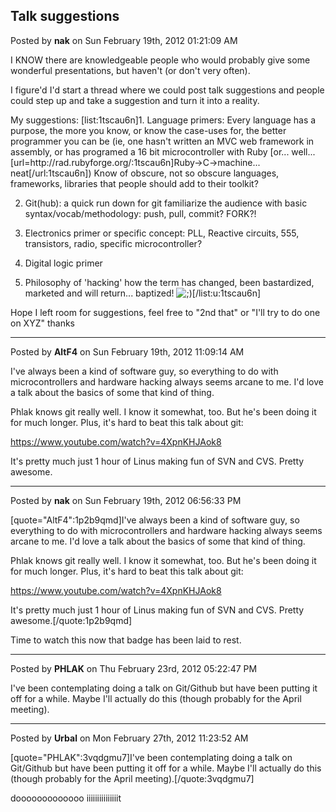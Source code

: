 ## Talk suggestions
Posted by **nak** on Sun February 19th, 2012 01:21:09 AM

I KNOW there are knowledgeable people who would probably give some wonderful presentations, but haven't (or don't very often).

I figure'd I'd start a thread where we could post talk suggestions and people could step up and take a suggestion and turn it into a reality.

My suggestions:
[list:1tscau6n]1. Language primers: Every language has a purpose, the more you know, or know the case-uses for, the better programmer you can be (ie, one hasn't written an MVC web framework in assembly, or has programed a 16 bit microcontroller with Ruby [or... well... [url=http&#58;//rad&#46;rubyforge&#46;org/:1tscau6n]Ruby-&gt;C-&gt;machine... neat[/url:1tscau6n]) Know of obscure, not so obscure languages, frameworks, libraries that people should add to their toolkit?

2. Git(hub): a quick run down for git familiarize the audience with basic syntax/vocab/methodology: push, pull, commit? FORK?!

3. Electronics primer or specific concept: PLL, Reactive circuits, 555, transistors, radio, specific microcontroller?
4. Digital logic primer

5. Philosophy of 'hacking' how the term has changed, been bastardized, marketed and will return... baptized! <!-- s;) --><img src="{SMILIES_PATH}/icon_e_wink.gif" alt=";)" title="Wink" /><!-- s;) -->[/list:u:1tscau6n]

Hope I left room for suggestions, feel free to &quot;2nd that&quot; or &quot;I'll try to do one on XYZ&quot; thanks

--------------------------------------------------------------------------------

Posted by **AltF4** on Sun February 19th, 2012 11:09:14 AM

I've always been a kind of software guy, so everything to do with microcontrollers and hardware hacking always seems arcane to me. I'd love a talk about the basics of some that kind of thing.

Phlak knows git really well. I know it somewhat, too. But he's been doing it for much longer. Plus, it's hard to beat this talk about git:
<!-- m --><a class="postlink" href="https://www.youtube.com/watch?v=4XpnKHJAok8">https://www.youtube.com/watch?v=4XpnKHJAok8</a><!-- m -->

It's pretty much just 1 hour of Linus making fun of SVN and CVS. Pretty awesome.

--------------------------------------------------------------------------------

Posted by **nak** on Sun February 19th, 2012 06:56:33 PM

[quote=&quot;AltF4&quot;:1p2b9qmd]I've always been a kind of software guy, so everything to do with microcontrollers and hardware hacking always seems arcane to me. I'd love a talk about the basics of some that kind of thing.

Phlak knows git really well. I know it somewhat, too. But he's been doing it for much longer. Plus, it's hard to beat this talk about git:
<!-- m --><a class="postlink" href="https://www.youtube.com/watch?v=4XpnKHJAok8">https://www.youtube.com/watch?v=4XpnKHJAok8</a><!-- m -->

It's pretty much just 1 hour of Linus making fun of SVN and CVS. Pretty awesome.[/quote:1p2b9qmd]

Time to watch this now that badge has been laid to rest.

--------------------------------------------------------------------------------

Posted by **PHLAK** on Thu February 23rd, 2012 05:22:47 PM

I've been contemplating doing a talk on Git/Github but have been putting it off for a while.  Maybe I'll actually do this (though probably for the April meeting).

--------------------------------------------------------------------------------

Posted by **Urbal** on Mon February 27th, 2012 11:23:52 AM

[quote=&quot;PHLAK&quot;:3vqdgmu7]I've been contemplating doing a talk on Git/Github but have been putting it off for a while.  Maybe I'll actually do this (though probably for the April meeting).[/quote:3vqdgmu7]

dooooooooooooo iiiiiiiiiiiiiiit
